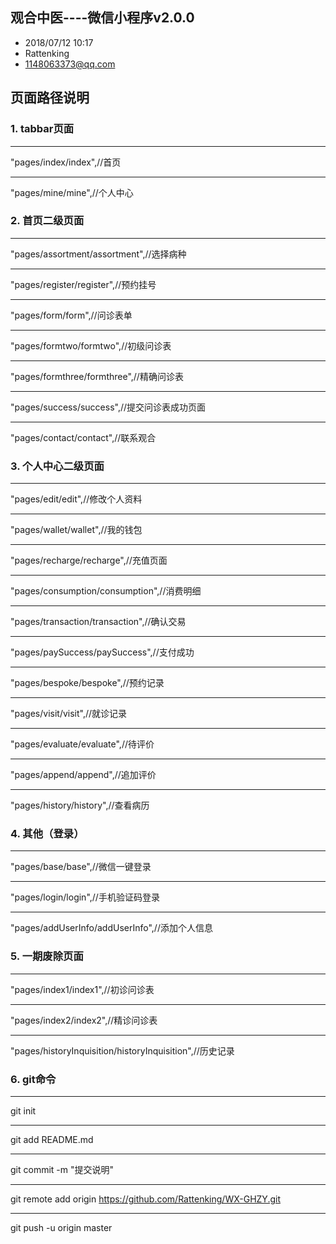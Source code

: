 ## 观合中医----微信小程序v2.0.0

- 2018/07/12 10:17
- Rattenking
- 1148063373@qq.com

## 页面路径说明

### 1.  tabbar页面

---
"pages/index/index",//首页

---
"pages/mine/mine",//个人中心

### 2. 首页二级页面

---
"pages/assortment/assortment",//选择病种

---
"pages/register/register",//预约挂号

---
"pages/form/form",//问诊表单

---
"pages/formtwo/formtwo",//初级问诊表

---
"pages/formthree/formthree",//精确问诊表

---
"pages/success/success",//提交问诊表成功页面

---
"pages/contact/contact",//联系观合

### 3. 个人中心二级页面

---
"pages/edit/edit",//修改个人资料

---
"pages/wallet/wallet",//我的钱包

---
"pages/recharge/recharge",//充值页面

---
"pages/consumption/consumption",//消费明细

---
"pages/transaction/transaction",//确认交易

---
"pages/paySuccess/paySuccess",//支付成功

---

"pages/bespoke/bespoke",//预约记录

---
"pages/visit/visit",//就诊记录

---
"pages/evaluate/evaluate",//待评价

---
"pages/append/append",//追加评价

---
"pages/history/history",//查看病历


### 4. 其他（登录）

---
"pages/base/base",//微信一键登录

---
"pages/login/login",//手机验证码登录

---
"pages/addUserInfo/addUserInfo",//添加个人信息

### 5. 一期废除页面

---
"pages/index1/index1",//初诊问诊表

---
"pages/index2/index2",//精诊问诊表

---
"pages/historyInquisition/historyInquisition",//历史记录

### 6. git命令

---
git init

---
git add README.md

---
git commit -m "提交说明"

---
git remote add origin https://github.com/Rattenking/WX-GHZY.git

---
git push -u origin master



